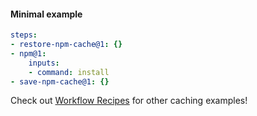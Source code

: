 
#### Minimal example
```yaml
steps:
- restore-npm-cache@1: {}
- npm@1:
    inputs:
    - command: install
- save-npm-cache@1: {}
```

Check out [Workflow Recipes](https://github.com/bitrise-io/workflow-recipes#-key-based-caching-beta) for other caching examples!
